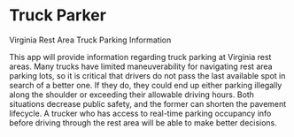 # Truck Parker
Virginia Rest Area Truck Parking Information

This app will provide information regarding truck parking at Virginia rest areas. Many trucks have limited maneuverability for navigating rest area parking lots, so it is critical that drivers do not pass the last available spot in search of a better one. If they do, they could end up either parking illegally along the shoulder or exceeding their allowable driving hours. Both situations decrease public safety, and the former can shorten the pavement lifecycle. A trucker who has access to real-time parking occupancy info before driving through the rest area will be able to make better decisions.
